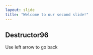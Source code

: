 ```yaml
---
layout: slide
title: "Welcome to our second slide!"
---
```

## Destructor96
Use left arrow to go back
